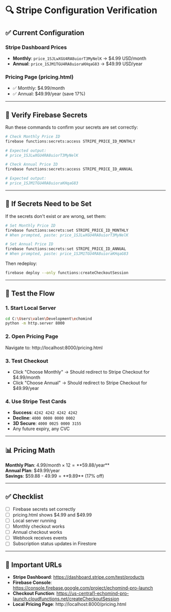 # 🔍 Stripe Configuration Verification

## ✅ Current Configuration

### **Stripe Dashboard Prices**
- **Monthly**: `price_1SJLwXGU4RA8uiorT3MyNelK` → $4.99 USD/month
- **Annual**: `price_1SJM1TGU4RA8uioraKHqaG83` → $49.99 USD/year

### **Pricing Page (pricing.html)**
- ✅ Monthly: $4.99/month
- ✅ Annual: $49.99/year (save 17%)

---

## 🔧 Verify Firebase Secrets

Run these commands to confirm your secrets are set correctly:

```bash
# Check Monthly Price ID
firebase functions:secrets:access STRIPE_PRICE_ID_MONTHLY

# Expected output:
# price_1SJLwXGU4RA8uiorT3MyNelK

# Check Annual Price ID
firebase functions:secrets:access STRIPE_PRICE_ID_ANNUAL

# Expected output:
# price_1SJM1TGU4RA8uioraKHqaG83
```

---

## 🚀 If Secrets Need to be Set

If the secrets don't exist or are wrong, set them:

```bash
# Set Monthly Price ID
firebase functions:secrets:set STRIPE_PRICE_ID_MONTHLY
# When prompted, paste: price_1SJLwXGU4RA8uiorT3MyNelK

# Set Annual Price ID
firebase functions:secrets:set STRIPE_PRICE_ID_ANNUAL
# When prompted, paste: price_1SJM1TGU4RA8uioraKHqaG83
```

Then redeploy:
```bash
firebase deploy --only functions:createCheckoutSession
```

---

## 🧪 Test the Flow

### **1. Start Local Server**
```bash
cd C:\Users\valen\Development\echomind
python -m http.server 8000
```

### **2. Open Pricing Page**
Navigate to: http://localhost:8000/pricing.html

### **3. Test Checkout**
- Click "Choose Monthly" → Should redirect to Stripe Checkout for $4.99/month
- Click "Choose Annual" → Should redirect to Stripe Checkout for $49.99/year

### **4. Use Stripe Test Cards**
- **Success**: `4242 4242 4242 4242`
- **Decline**: `4000 0000 0000 0002`
- **3D Secure**: `4000 0025 0000 3155`
- Any future expiry, any CVC

---

## 📊 Pricing Math

**Monthly Plan**: $4.99/month × 12 = **$59.88/year**  
**Annual Plan**: $49.99/year  
**Savings**: $59.88 - $49.99 = **$9.89** (17% off)

---

## ✅ Checklist

- [ ] Firebase secrets set correctly
- [ ] pricing.html shows $4.99 and $49.99
- [ ] Local server running
- [ ] Monthly checkout works
- [ ] Annual checkout works
- [ ] Webhook receives events
- [ ] Subscription status updates in Firestore

---

## 🔗 Important URLs

- **Stripe Dashboard**: https://dashboard.stripe.com/test/products
- **Firebase Console**: https://console.firebase.google.com/project/echomind-pro-launch
- **Checkout Function**: https://us-central1-echomind-pro-launch.cloudfunctions.net/createCheckoutSession
- **Local Pricing Page**: http://localhost:8000/pricing.html

